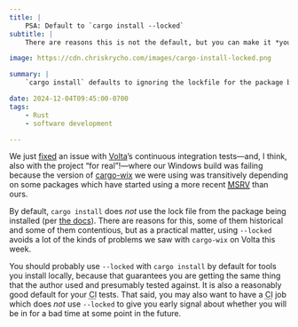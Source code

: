 ```yaml
---
title: |
    PSA: Default to `cargo install --locked`
subtitle: |
    There are reasons this is not the default, but you can make it *your* default.

image: https://cdn.chriskrycho.com/images/cargo-install-locked.png

summary: |
    `cargo install` defaults to ignoring the lockfile for the package being installed. You probably want to invert that by using `--locked`.

date: 2024-12-04T09:45:00-0700
tags:
    - Rust
    - software development

---
```


We just [fixed][pr] an issue with [Volta][v]’s continuous integration tests—and, I think, also with the project “for real”!—where our Windows build was failing because the version of [cargo-wix][wix] we were using was transitively depending on some packages which have started using a more recent [<abbr title="minimum supported Rust version">MSRV</abbr>][msrv] than ours.

[pr]: https://github.com/volta-cli/volta/pull/1955
[v]: https://volta.sh
[wix]: https://github.com/volks73/cargo-wix
[msrv]: https://github.com/rust-lang/rfcs/pull/3537

By default, `cargo install` does *not* use the lock file from the package being installed (per [the docs][docs]). There are reasons for this, some of them historical and some of them contentious, but as a practical matter, using `--locked` avoids a lot of the kinds of problems we saw with `cargo-wix` on Volta this week.

You should probably use `--locked` with `cargo install` by default for tools you install locally, because that guarantees you are getting the same thing that the author used and presumably tested against. It is also a reasonably good default for your <abbr title="continuous integration">CI</abbr> tests. That said, you may also want to have a <abbr title="continuous integration">CI</abbr> job which does  *not* use `--locked` to give you early signal about whether you will be in for a bad time at some point in the future.

[docs]: https://doc.rust-lang.org/cargo/commands/cargo-install.html#dealing-with-the-lockfile
